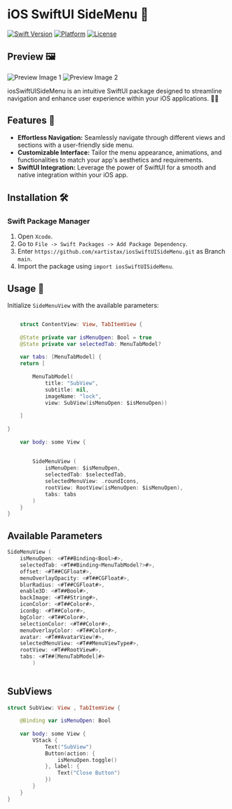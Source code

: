 # iOS SwiftUI SideMenu 📱

[![Swift Version](https://img.shields.io/badge/swift-5.0-orange.svg)](https://swift.org/)
[![Platform](https://img.shields.io/badge/platform-ios-lightgrey.svg)](https://developer.apple.com/ios/)
[![License](https://img.shields.io/badge/License-MIT-blue.svg)](LICENSE)

## Preview 🖼️

![Preview Image 1](https://github.com/xartistax/xArtistaxSideMenu/assets/119945844/025ee141-80cc-4cbf-ae14-097690635189)
![Preview Image 2](https://github.com/xartistax/xArtistaxSideMenu/assets/119945844/743e8cfc-af48-49ed-9c62-ccf52693d176)


iosSwiftUISideMenu is an intuitive SwiftUI package designed to streamline navigation and enhance user experience within your iOS applications. 📱✨


## Features 🌟

- **Effortless Navigation:** Seamlessly navigate through different views and sections with a user-friendly side menu.
- **Customizable Interface:** Tailor the menu appearance, animations, and functionalities to match your app's aesthetics and requirements.
- **SwiftUI Integration:** Leverage the power of SwiftUI for a smooth and native integration within your iOS app.



## Installation 🛠️

### Swift Package Manager

1. Open `Xcode`.
2. Go to `File -> Swift Packages -> Add Package Dependency`.
3. Enter `https://github.com/xartistax/iosSwiftUISideMenu.git` as Branch `main`.
4. Import the package using `import iosSwiftUISideMenu`.

## Usage 🚀

Initialize `SideMenuView` with the available parameters:


```Swift

    struct ContentView: View, TabItemView {
    
    @State private var isMenuOpen: Bool = true
    @State private var selectedTab: MenuTabModel?
    
    var tabs: [MenuTabModel] {
    return [
        
        MenuTabModel(
            title: "SubView",
            subtitle: nil,
            imageName: "lock",
            view: SubView(isMenuOpen: $isMenuOpen))
        
    ]
    
}
    
    var body: some View {
       
            
        SideMenuView (
            isMenuOpen: $isMenuOpen,
            selectedTab: $selectedTab,
            selectedMenuView: .roundIcons,
            rootView: RootView(isMenuOpen: $isMenuOpen),
            tabs: tabs
        )
    }
}

```

## Available Parameters

```Swift
SideMenuView (
    isMenuOpen: <#T##Binding<Bool>#>,
    selectedTab: <#T##Binding<MenuTabModel?>#>,
    offset: <#T##CGFloat#>,
    menuOverlayOpacity: <#T##CGFloat#>,
    blurRadius: <#T##CGFloat#>,
    enable3D: <#T##Bool#>,
    backImage: <#T##String#>,
    iconColor: <#T##Color#>,
    iconBg: <#T##Color#>,
    bgColor: <#T##Color#>,
    selectionColor: <#T##Color#>,
    menuOverlayColor: <#T##Color#>,
    avatar: <#T##AvatarView?#>,
    selectedMenuView: <#T##MenuViewType#>,
    rootView: <#T##RootView#>,
    tabs: <#T##[MenuTabModel]#>
        )
         
```

## SubViews

```Swift
struct SubView: View , TabItemView {
    
    @Binding var isMenuOpen: Bool
    
    var body: some View {
        VStack {
            Text("SubView")
            Button(action: {
                isMenuOpen.toggle()
            }, label: {
                Text("Close Button")
            })
        }
    }
}
```


